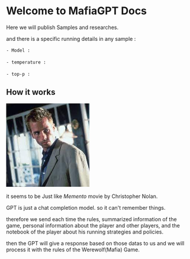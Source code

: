 # Welcome to MafiaGPT Docs

Here we will publish Samples and researches.

and there is a specific running details in any sample :
 
    - Model : 
 
    - temperature : 
 
    - top-p : 

## How it works

![memento](image-1.png)

it seems to be Just like *Memento* movie by Christopher Nolan. 

GPT is just a chat completion model. so it can't remember things.

therefore we send each time the rules, summarized information of the game, personal information about the player and other players, and the notebook of the player about his running strategies and policies.

then the GPT will give a response based on those datas to us and we will process it with the rules of the Werewolf(Mafia) Game.


